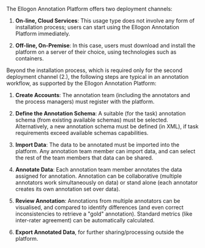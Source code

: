 The Ellogon Annotation Platform offers two deployment channels:

1. **On-line, Cloud Services**: This usage type does not involve any form of installation process; users can start using the Ellogon Annotation Platform immediately.

2. **Off-line, On-Premise**: In this case, users must download and install the platform on a server of their choice, using technologies such as containers.

Beyond the installation process, which is required only for the second deployment channel (2.), the following steps are typical in an annotation workflow, as supported by the Ellogon Annotation Platform:

1. **Create Accounts**: The annotation team (including the annotators and the process managers) must register with the platform.

2. **Define the Annotation Schema**: A suitable (for the task) annotation schema (from existing available schemas) must be selected. Alternatively, a new annotation schema must be defined (in XML), if task requirements exceed available schemas capabilities.

3. **Import Data**: The data to be annotated must be imported into the platform. Any annotation team member can import data, and can select the rest of the team members that data can be shared.

4. **Annotate Data**: Each annotation team member annotates the data assigned for annotation. Annotation can be collaborative (multiple annotators work simultaneously on data) or stand alone (each annotator creates its own annotation set over data).

5. **Review Annotation**: Annotations from multiple annotators can be visualised, and compared to identify differences (and even correct inconsistencies to retrieve a "gold" annotation). Standard metrics (like inter-rater agreement) can be automatically calculated.

6. **Export Annotated Data**, for further sharing/processing outside the platform.
